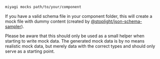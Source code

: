 ```bash
miyagi mocks path/to/your/component
```

If you have a valid schema file in your component folder, this will create a mock file with dummy content (created by [@stoplight/json-schema-sampler](https://www.npmjs.com/package/@stoplight/json-schema-sampler)).

Please be aware that this should only be used as a small helper when starting to write mock data. The generated mock data is by no means realistic mock data, but merely data with the correct types and should only serve as a starting point.
